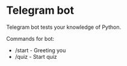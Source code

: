 # Telegram bot
Telegram bot tests your knowledge of Python.

Commands for bot:
* /start - Greeting you
* /quiz - Start quiz
